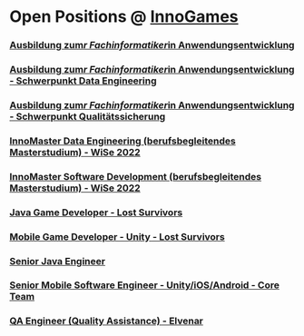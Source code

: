 # Open Positions @ [InnoGames](https://www.innogames.com/career/detail/job?s=github_jobs_repo)

### [Ausbildung zum*r Fachinformatiker*in Anwendungsentwicklung](ausbildung-zum-r-fachinformatiker-in-anwendungsentwicklung.md)
### [Ausbildung zum*r Fachinformatiker*in Anwendungsentwicklung - Schwerpunkt Data Engineering](ausbildung-zum-r-fachinformatiker-in-anwendungsentwicklung-schwerpunkt-data-engineering.md)
### [Ausbildung zum*r Fachinformatiker*in Anwendungsentwicklung - Schwerpunkt Qualitätssicherung](ausbildung-zum-r-fachinformatiker-in-anwendungsentwicklung-schwerpunkt-qualitätssicherung.md)
### [InnoMaster Data Engineering \(berufsbegleitendes Masterstudium\) - WiSe 2022](innomaster-data-engineering-berufsbegleitendes-masterstudium-wise-2022.md)
### [InnoMaster Software Development \(berufsbegleitendes Masterstudium\) - WiSe 2022](innomaster-software-development-berufsbegleitendes-masterstudium-wise-2022.md)
### [Java Game Developer - Lost Survivors](java-game-developer-lost-survivors.md)
### [Mobile Game Developer - Unity - Lost Survivors](mobile-game-developer-unity-lost-survivors.md)
### [Senior Java Engineer](senior-java-engineer.md)
### [Senior Mobile Software Engineer - Unity/iOS/Android - Core Team](senior-mobile-software-engineer-unity-ios-android-core-team.md)
### [QA Engineer \(Quality Assistance\) - Elvenar](qa-engineer-quality-assistance-elvenar.md)
